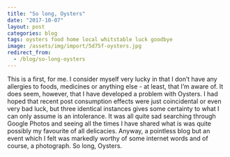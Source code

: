 ```yaml
---
title: "So long, Oysters"
date: "2017-10-07"
layout: post
categories: blog
tags: oysters food home local whitstable luck goodbye
image: /assets/img/import/5d75f-oysters.jpg
redirect_from:
  - /blog/so-long-oysters
---
```


This is a first, for me. I consider myself very lucky in that I don’t have any allergies to foods, medicines or anything else - at least, that I’m aware of. It does seem, however, that I have developed a problem with Oysters. I had hoped that recent post consumption effects were just coincidental or even very bad luck, but three identical instances gives some certainty to what I can only assume is an intolerance. It was all quite sad searching through Google Photos and seeing all the times I have shared what is was quite possibly my favourite of all delicacies. Anyway, a pointless blog but an event which I felt was markedly worthy of some internet words and of course, a photograph. So long, Oysters.
